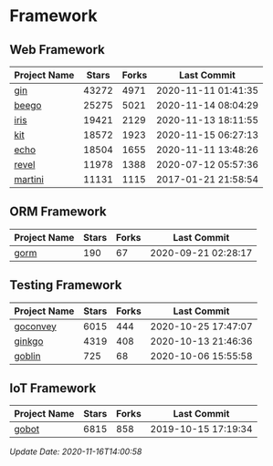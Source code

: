 # Framework

## Web Framework
| Project Name | Stars | Forks | Last Commit |
| ------------ | ----- | ----- | ----------- |
| [gin](https://github.com/gin-gonic/gin) | 43272 | 4971 | 2020-11-11 01:41:35 |
| [beego](https://github.com/astaxie/beego) | 25275 | 5021 | 2020-11-14 08:04:29 |
| [iris](https://github.com/kataras/iris) | 19421 | 2129 | 2020-11-13 18:11:55 |
| [kit](https://github.com/go-kit/kit) | 18572 | 1923 | 2020-11-15 06:27:13 |
| [echo](https://github.com/labstack/echo) | 18504 | 1655 | 2020-11-11 13:48:26 |
| [revel](https://github.com/revel/revel) | 11978 | 1388 | 2020-07-12 05:57:36 |
| [martini](https://github.com/go-martini/martini) | 11131 | 1115 | 2017-01-21 21:58:54 |

## ORM Framework
| Project Name | Stars | Forks | Last Commit |
| ------------ | ----- | ----- | ----------- |
| [gorm](https://github.com/jinzhu/gorm) | 190 | 67 | 2020-09-21 02:28:17 |

## Testing Framework
| Project Name | Stars | Forks | Last Commit |
| ------------ | ----- | ----- | ----------- |
| [goconvey](https://github.com/smartystreets/goconvey) | 6015 | 444 | 2020-10-25 17:47:07 |
| [ginkgo](https://github.com/onsi/ginkgo) | 4319 | 408 | 2020-10-13 21:46:36 |
| [goblin](https://github.com/franela/goblin) | 725 | 68 | 2020-10-06 15:55:58 |

## IoT Framework
| Project Name | Stars | Forks | Last Commit |
| ------------ | ----- | ----- | ----------- |
| [gobot](https://github.com/hybridgroup/gobot) | 6815 | 858 | 2019-10-15 17:19:34 |

*Update Date: 2020-11-16T14:00:58*